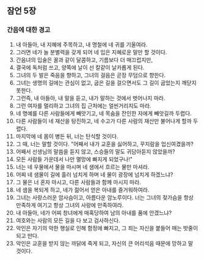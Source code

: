 ## 잠언 5장

### 간음에 대한 경고
1. 내 아들아, 내 지혜에 주목하고, 내 명철에 네 귀를 기울여라.
2. 그러면 네가 늘 분별력을 갖게 되어 네 입은 지혜로운 말만 할 것이다.
3. 간음녀의 입술은 꿀과 같이 달콤하고, 기름보다 더 매끄럽지만,
4. 결국에 독처럼 쓰고, 양쪽에 날이 선 칼같이 날카롭게 된다.
5. 그녀의 두 발은 죽음을 향하고, 그녀의 걸음은 곧장 무덤으로 향한다.
6. 그녀는 생명의 길에는 관심이 없고, 굽은 길을 걸으면서도 그 길이 굽었는지 깨닫지 못한다.
7. 그런즉, 내 아들아, 내 말을 듣고, 내가 말하는 것에서 벗어나지 마라.
8. 그런 여자를 멀리하고 그녀의 집 근처에는 얼씬거리지도 마라.
9. 네 명예를 다른 사람들에게 빼앗기고, 네 목숨을 잔인한 자에게 빼앗길까 두렵다.
10. 다른 사람들이 네 재산을 탕진하고, 네 수고가 다른 사람의 재산만 불어나게 할까 두렵다.
11. 마지막에 네 몸이 병든 뒤, 너는 탄식할 것이다.
12. 그 때, 너는 말할 것이다. "어째서 내가 교훈을 싫어하고, 꾸지람을 업신여겼을까?
13. 어째서 선생님의 말씀을 듣지 않고, 스승들의 말도 귀담아듣지 않았을까?
14. 모든 사람들 가운데서 나만 멸망에 빠지게 되었구나!"
15. 너는 네 우물에서 물을 마시며 네 샘에서 흐르는 물만 마셔라.
16. 어찌 네 샘물이 길에 흘러 넘치게 하며 네 물이 광장에 넘치게 하겠느냐?
17. 그 물은 너 혼자 마시고, 다른 사람들과 함께 마시지 마라.
18. 네 샘을 복되게 하고, 네가 젊어서 얻은 아내를 즐거워하여라.
19. 그녀는 사랑스러운 암사슴이고, 아름다운 암노루이다. 너는 그녀의 젖가슴을 항상 만족하게 여기고 항상 그녀의 사랑에 만족하여라.
20. 내 아들아, 네가 어찌 창녀에게 매혹당하여 남의 아내를 품에 안겠느냐?
21. 여호와는 사람의 모든 길을 다 보고 검사하신다.
22. 악인은 자기의 악한 행실로 인해 함정에 빠지고, 그 죄는 자신을 붙들어 매는 밧줄이 되고 만다.
23. 악인은 교훈을 받지 않는 까닭에 죽게 되고, 자신의 큰 어리석음 때문에 망하고 말 것이다.